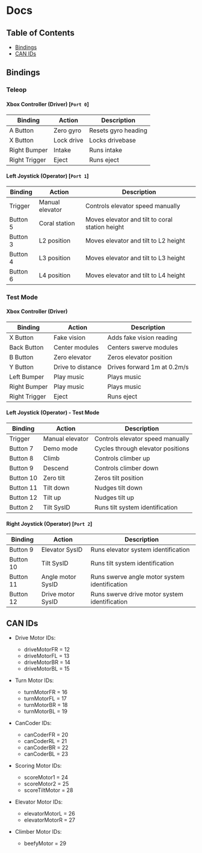 # Docs

## Table of Contents
- [Bindings](#bindings)  
- [CAN IDs](#can-ids)

## Bindings

### Teleop

#### Xbox Controller (Driver) [`Port 0`]
| Binding | Action | Description |
|---------|--------|-------------|
| A Button | Zero gyro | Resets gyro heading |
| X Button | Lock drive | Locks drivebase |
| Right Bumper | Intake | Runs intake |
| Right Trigger | Eject | Runs eject |

#### Left Joystick (Operator) [`Port 1`]
| Binding | Action | Description |
|---------|--------|-------------|
| Trigger | Manual elevator | Controls elevator speed manually |
| Button 5 | Coral station | Moves elevator and tilt to coral station height |
| Button 3 | L2 position | Moves elevator and tilt to L2 height |
| Button 4 | L3 position | Moves elevator and tilt to L3 height |
| Button 6 | L4 position | Moves elevator and tilt to L4 height |

### Test Mode

#### Xbox Controller (Driver)
| Binding | Action | Description |
|---------|--------|-------------|
| X Button | Fake vision | Adds fake vision reading |
| Back Button | Center modules | Centers swerve modules |
| B Button | Zero elevator | Zeros elevator position |
| Y Button | Drive to distance | Drives forward 1m at 0.2m/s |
| Left Bumper | Play music | Plays music |
| Right Bumper | Play music | Plays music |
| Right Trigger | Eject | Runs eject |

#### Left Joystick (Operator) - Test Mode
| Binding | Action | Description |
|---------|--------|-------------|
| Trigger | Manual elevator | Controls elevator speed manually |
| Button 7 | Demo mode | Cycles through elevator positions |
| Button 8 | Climb | Controls climber up |
| Button 9 | Descend | Controls climber down |
| Button 10 | Zero tilt | Zeros tilt position |
| Button 11 | Tilt down | Nudges tilt down |
| Button 12 | Tilt up | Nudges tilt up |
| Button 2 | Tilt SysID | Runs tilt system identification |

#### Right Joystick (Operator) [`Port 2`]
| Binding | Action | Description |
|---------|--------|-------------|
| Button 9 | Elevator SysID | Runs elevator system identification |
| Button 10 | Tilt SysID | Runs tilt system identification |
| Button 11 | Angle motor SysID | Runs swerve angle motor system identification |
| Button 12 | Drive motor SysID | Runs swerve drive motor system identification |

## CAN IDs

- Drive Motor IDs:
  - driveMotorFR = 12
  - driveMotorFL = 13
  - driveMotorBR = 14
  - driveMotorBL = 15

- Turn Motor IDs:
  - turnMotorFR = 16
  - turnMotorFL = 17
  - turnMotorBR = 18 
  - turnMotorBL = 19

- CanCoder IDs:
  - canCoderFR = 20
  - canCoderRL = 21
  - canCoderBR = 22
  - canCoderBL = 23

- Scoring Motor IDs:
  - scoreMotor1 = 24
  - scoreMotor2 = 25 
  - scoreTiltMotor = 28

- Elevator Motor IDs:
  - elevatorMotorL = 26
  - elevatorMotorR = 27

- Climber Motor IDs:
  - beefyMotor = 29
